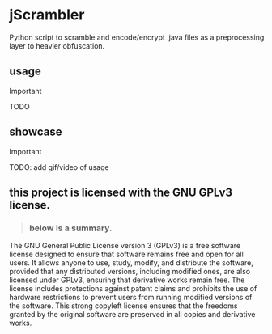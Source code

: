 # jScrambler
 Python script to scramble and encode/encrypt .java files as a preprocessing layer to heavier obfuscation.

## usage
> [!IMPORTANT]
> TODO

## showcase
> [!IMPORTANT]
> TODO: add gif/video of usage

## this project is licensed with the GNU GPLv3 license.
> ### below is a summary.

The GNU General Public License version 3 (GPLv3) is a free software license designed to ensure that software remains free and open for all users. It allows anyone to use, study, modify, and distribute the software, provided that any distributed versions, including modified ones, are also licensed under GPLv3, ensuring that derivative works remain free. The license includes protections against patent claims and prohibits the use of hardware restrictions to prevent users from running modified versions of the software. This strong copyleft license ensures that the freedoms granted by the original software are preserved in all copies and derivative works.
